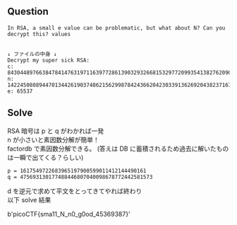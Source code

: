 ## Question

```
In RSA, a small e value can be problematic, but what about N? Can you decrypt this? values


↓ ファイルの中身 ↓
Decrypt my super sick RSA:
c: 843044897663847841476319711639772861390329326681532977209935413827620909782846667
n: 1422450808944701344261903748621562998784243662042303391362692043823716783771691667
e: 65537
```

## Solve

RSA 暗号は p と q がわかれば一発  
n が小さいと素因数分解が簡単！  
factordb で素因数分解できる。 (答えは DB に蓄積されるため過去に解いたものは一瞬で出てくる？らしい)

```
p = 1617549722683965197900599011412144490161
q = 475693130177488446807040098678772442581573
```

d を逆元で求めて平文をとってきてやれば終わり  
以下 solve 結果

b'picoCTF{sma11_N_n0_g0od_45369387}'
